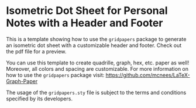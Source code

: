 # Isometric Dot Sheet for Personal Notes with a Header and Footer

This is a template showing how to use the `gridpapers` package to generate an isometric dot sheet with a customizable header and footer. Check out the pdf file for a preview.

You can use this template to create quadrille, graph, hex, etc. paper as well! Moreover, all colors and spacing are customizable. For more information on how to use the `gridpapers` package visit: https://github.com/mcnees/LaTeX-Graph-Paper

The usage of the `gridpapers.sty` file is subject to the terms and conditions specified by its developers.
